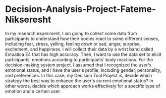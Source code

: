 # Decision-Analysis-Project-Fateme-Nikseresht
In my research experiment, I am going to collect some data from participants to understand how their bodies react to some different senses, including fear, stress, yelling, feeling down or sad, anger, surprise, excitement, and happiness. I will collect their data by a wrist band called Empatica E4 that has high accuracy. Then, I want to use the data set to elicit participants' emotions according to participants' body reactions. For the decision-making system project, I assumed that I recognized the user's emotional status, and I have the user's profile, including gender, personality, and preferences. In this case, my Decision Tool Project is, decide which strategy the best way to enhance the user's current emotional status? In other words, decide which approach works effectively for a specific type of emotion and a certain user. 
